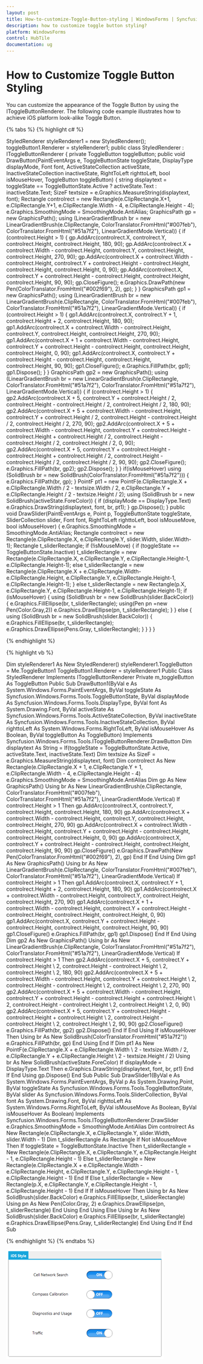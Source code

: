 ```yaml
---
layout: post
title: How-to-customize-Toggle-Button-styling | WindowsForms | Syncfusion
description: how to customize toggle button styling?
platform: WindowsForms
control: HubTile
documentation: ug
---
```


# How to Customize Toggle Button Styling

You can customize the appearance of the Toggle Button by using the IToggleButtonRenderer. The following code example illustrates how to achieve iOS platform look-alike Toggle Button.

{% tabs %}
{% highlight c# %}

StyledRenderer styleRenderer1 = new StyledRenderer();
toggleButton1.Renderer = styleRenderer1;
public class StyledRenderer : IToggleButtonRenderer
{
    private ToggleButton toggleButton;
    public void DrawButton(PaintEventArgs e, ToggleButtonState toggleState, DisplayType displayMode, Font font, ActiveStateCollection activeState, InactiveStateCollection inactiveState, RightToLeft righttoLeft, bool isMouseHover, ToggleButton toggleButton)
    {
        string displaytext = toggleState == ToggleButtonState.Active ? activeState.Text : inactiveState.Text;
        SizeF textsize = e.Graphics.MeasureString(displaytext, font);
        Rectangle controlrect = new Rectangle(e.ClipRectangle.X+1, e.ClipRectangle.Y+1, e.ClipRectangle.Width - 4, e.ClipRectangle.Height - 4);
        e.Graphics.SmoothingMode = SmoothingMode.AntiAlias;
        GraphicsPath gp = new GraphicsPath();
        using (LinearGradientBrush br = new LinearGradientBrush(e.ClipRectangle, ColorTranslator.FromHtml("#007feb"), ColorTranslator.FromHtml("#51a7f2"), LinearGradientMode.Vertical))
        {
            if (controlrect.Height > 1)
            {
                gp.AddArc(controlrect.X, controlrect.Y, controlrect.Height, controlrect.Height, 180, 90);
                gp.AddArc(controlrect.X + controlrect.Width - controlrect.Height, controlrect.Y, controlrect.Height, controlrect.Height, 270, 90);
                gp.AddArc(controlrect.X + controlrect.Width - controlrect.Height, controlrect.Y + controlrect.Height - controlrect.Height, controlrect.Height, controlrect.Height, 0, 90);
                gp.AddArc(controlrect.X, controlrect.Y + controlrect.Height - controlrect.Height, controlrect.Height, controlrect.Height, 90, 90);
                gp.CloseFigure();
                e.Graphics.DrawPath(new Pen(ColorTranslator.FromHtml("#002f69"), 2), gp);
            }
        }
        GraphicsPath gp1 = new GraphicsPath();
        using (LinearGradientBrush br = new LinearGradientBrush(e.ClipRectangle, ColorTranslator.FromHtml("#007feb"), ColorTranslator.FromHtml("#51a7f2"), LinearGradientMode.Vertical))
        {
            if (controlrect.Height > 1)
            {
                gp1.AddArc(controlrect.X, controlrect.Y + 1, controlrect.Height + 2, controlrect.Height, 180, 90);
                gp1.AddArc(controlrect.X + controlrect.Width - controlrect.Height, controlrect.Y, controlrect.Height, controlrect.Height, 270, 90);
                gp1.AddArc(controlrect.X + 1 + controlrect.Width - controlrect.Height, controlrect.Y + controlrect.Height - controlrect.Height, controlrect.Height, controlrect.Height, 0, 90);
                gp1.AddArc(controlrect.X, controlrect.Y + controlrect.Height - controlrect.Height, controlrect.Height, controlrect.Height, 90, 90);
                gp1.CloseFigure();
                e.Graphics.FillPath(br, gp1);
                gp1.Dispose();
            }
        }
        GraphicsPath gp2 = new GraphicsPath();
        using (LinearGradientBrush br = new LinearGradientBrush(e.ClipRectangle, ColorTranslator.FromHtml("#51a7f2"), ColorTranslator.FromHtml("#51a7f2"), LinearGradientMode.Vertical))
        {
            if (controlrect.Height > 1)
            {
                gp2.AddArc(controlrect.X + 5, controlrect.Y + controlrect.Height / 2, controlrect.Height - controlrect.Height / 2, controlrect.Height / 2, 180, 90);
                gp2.AddArc(controlrect.X + 5 + controlrect.Width - controlrect.Height, controlrect.Y + controlrect.Height / 2, controlrect.Height - controlrect.Height / 2, controlrect.Height / 2, 270, 90);
                gp2.AddArc(controlrect.X + 5 + controlrect.Width - controlrect.Height, controlrect.Y + controlrect.Height - controlrect.Height + controlrect.Height / 2, controlrect.Height - controlrect.Height / 2, controlrect.Height / 2, 0, 90);
                gp2.AddArc(controlrect.X + 5, controlrect.Y + controlrect.Height - controlrect.Height + controlrect.Height / 2, controlrect.Height - controlrect.Height / 2, controlrect.Height / 2, 90, 90);
                gp2.CloseFigure();
                e.Graphics.FillPath(br, gp2);
                gp2.Dispose();
            }
        }
        if(isMouseHover)
        using (SolidBrush br = new SolidBrush(ColorTranslator.FromHtml("#51a7f2")))
        {
            e.Graphics.FillPath(br, gp);
        }
        PointF pt1 = new PointF(e.ClipRectangle.X + e.ClipRectangle.Width / 2 - textsize.Width / 2, e.ClipRectangle.Y + e.ClipRectangle.Height / 2 - textsize.Height / 2);
        using (SolidBrush br = new SolidBrush(activeState.ForeColor))
        {
            if (displayMode == DisplayType.Text)
            e.Graphics.DrawString(displaytext, font, br, pt1);
        }
        gp.Dispose();
    }
    public void DrawSlider(PaintEventArgs e, Point p, ToggleButtonState toggleState, SliderCollection slider, Font font, RightToLeft righttoLeft, bool isMouseMove, bool isMouseHover)
    {
        e.Graphics.SmoothingMode = SmoothingMode.AntiAlias;
        Rectangle controlrect = new Rectangle(e.ClipRectangle.X, e.ClipRectangle.Y, slider.Width, slider.Width-1);
        Rectangle t_sliderRectangle;
        if (!isMouseMove)
        {
            if (toggleState == ToggleButtonState.Inactive)
                t_sliderRectangle = new Rectangle(e.ClipRectangle.X, e.ClipRectangle.Y, e.ClipRectangle.Height-1, e.ClipRectangle.Height-1);
            else
                t_sliderRectangle = new Rectangle(e.ClipRectangle.X + e.ClipRectangle.Width- e.ClipRectangle.Height, e.ClipRectangle.Y, e.ClipRectangle.Height-1, e.ClipRectangle.Height-1);
        }
        else
            t_sliderRectangle = new Rectangle(p.X, e.ClipRectangle.Y, e.ClipRectangle.Height-1, e.ClipRectangle.Height-1);
        if (isMouseHover)
        {
            using (SolidBrush br = new SolidBrush(slider.BackColor))
            {
                e.Graphics.FillEllipse(br, t_sliderRectangle);
                using(Pen pn =new Pen(Color.Gray,2))
                e.Graphics.DrawEllipse(pn, t_sliderRectangle);
            }
        }
        else
        {
            using (SolidBrush br = new SolidBrush(slider.BackColor))
            {
                e.Graphics.FillEllipse(br, t_sliderRectangle);
                e.Graphics.DrawEllipse(Pens.Gray, t_sliderRectangle);
            }
        }
    }
}

{% endhighlight %}

{% highlight vb %}

Dim styleRenderer1 As New StyledRenderer()
styleRenderer1.ToggleButton = Me.ToggleButton1
ToggleButton1.Renderer = styleRenderer1
Public Class StyledRenderer
Implements IToggleButtonRenderer
Private m_toggleButton As ToggleButton
Public Sub DrawButton1(ByVal e As System.Windows.Forms.PaintEventArgs, ByVal toggleState As Syncfusion.Windows.Forms.Tools.ToggleButtonState, ByVal displayMode As Syncfusion.Windows.Forms.Tools.DisplayType, ByVal font As System.Drawing.Font, ByVal activeState As Syncfusion.Windows.Forms.Tools.ActiveStateCollection, ByVal inactiveState As Syncfusion.Windows.Forms.Tools.InactiveStateCollection, ByVal righttoLeft As System.Windows.Forms.RightToLeft, ByVal isMouseHover As Boolean, ByVal toggleButton As ToggleButton)
Implements Syncfusion.Windows.Forms.Tools.IToggleButtonRenderer.DrawButton
Dim displaytext As String = If(toggleState = ToggleButtonState.Active, activeState.Text, inactiveState.Text)
Dim textsize As SizeF = e.Graphics.MeasureString(displaytext, font)
Dim controlrect As New Rectangle(e.ClipRectangle.X + 1, e.ClipRectangle.Y + 1, e.ClipRectangle.Width - 4, e.ClipRectangle.Height - 4)
e.Graphics.SmoothingMode = SmoothingMode.AntiAlias
Dim gp As New GraphicsPath()
Using br As New LinearGradientBrush(e.ClipRectangle, ColorTranslator.FromHtml("#007feb"), ColorTranslator.FromHtml("#51a7f2"), LinearGradientMode.Vertical)
If controlrect.Height > 1 Then
gp.AddArc(controlrect.X, controlrect.Y, controlrect.Height, controlrect.Height, 180, 90)
gp.AddArc(controlrect.X + controlrect.Width - controlrect.Height, controlrect.Y, controlrect.Height, controlrect.Height, 270, 90)
gp.AddArc(controlrect.X + controlrect.Width - controlrect.Height, controlrect.Y + controlrect.Height - controlrect.Height, controlrect.Height, controlrect.Height, 0, 90)
gp.AddArc(controlrect.X, controlrect.Y + controlrect.Height - controlrect.Height, controlrect.Height, controlrect.Height, 90, 90)
gp.CloseFigure()
e.Graphics.DrawPath(New Pen(ColorTranslator.FromHtml("#002f69"), 2), gp)
End If
End Using
Dim gp1 As New GraphicsPath()
Using br As New LinearGradientBrush(e.ClipRectangle, ColorTranslator.FromHtml("#007feb"), ColorTranslator.FromHtml("#51a7f2"), LinearGradientMode.Vertical)
If controlrect.Height > 1 Then
gp1.AddArc(controlrect.X, controlrect.Y + 1, controlrect.Height + 2, controlrect.Height, 180, 90)
gp1.AddArc(controlrect.X + controlrect.Width - controlrect.Height, controlrect.Y, controlrect.Height, controlrect.Height, 270, 90)
gp1.AddArc(controlrect.X + 1 + controlrect.Width - controlrect.Height, controlrect.Y + controlrect.Height - controlrect.Height, controlrect.Height, controlrect.Height, 0, 90)
gp1.AddArc(controlrect.X, controlrect.Y + controlrect.Height - controlrect.Height, controlrect.Height, controlrect.Height, 90, 90)
gp1.CloseFigure()
e.Graphics.FillPath(br, gp1)
gp1.Dispose()
End If
End Using
Dim gp2 As New GraphicsPath()
Using br As New LinearGradientBrush(e.ClipRectangle, ColorTranslator.FromHtml("#51a7f2"), ColorTranslator.FromHtml("#51a7f2"), LinearGradientMode.Vertical)
If controlrect.Height > 1 Then
gp2.AddArc(controlrect.X + 5, controlrect.Y + controlrect.Height \ 2, controlrect.Height - controlrect.Height \ 2, controlrect.Height \ 2, 180, 90)
gp2.AddArc(controlrect.X + 5 + controlrect.Width - controlrect.Height, controlrect.Y + controlrect.Height \ 2, controlrect.Height - controlrect.Height \ 2, controlrect.Height \ 2, 270, 90)
gp2.AddArc(controlrect.X + 5 + controlrect.Width - controlrect.Height, controlrect.Y + controlrect.Height - controlrect.Height + controlrect.Height \ 2, controlrect.Height - controlrect.Height \ 2, controlrect.Height \ 2, 0, 90)
gp2.AddArc(controlrect.X + 5, controlrect.Y + controlrect.Height - controlrect.Height + controlrect.Height \ 2, controlrect.Height - controlrect.Height \ 2, controlrect.Height \ 2, 90, 90)
gp2.CloseFigure()
e.Graphics.FillPath(br, gp2)
gp2.Dispose()
End If
End Using
If isMouseHover Then
Using br As New SolidBrush(ColorTranslator.FromHtml("#51a7f2"))
e.Graphics.FillPath(br, gp)
End Using
End If
Dim pt1 As New PointF(e.ClipRectangle.X + e.ClipRectangle.Width \ 2 - textsize.Width / 2, e.ClipRectangle.Y + e.ClipRectangle.Height \ 2 - textsize.Height / 2)
Using br As New SolidBrush(activeState.ForeColor)
If displayMode = DisplayType.Text Then
e.Graphics.DrawString(displaytext, font, br, pt1)
End If
End Using
gp.Dispose()
End Sub
Public Sub DrawSlider1(ByVal e As System.Windows.Forms.PaintEventArgs, ByVal p As System.Drawing.Point, ByVal toggleState As Syncfusion.Windows.Forms.Tools.ToggleButtonState, ByVal slider As Syncfusion.Windows.Forms.Tools.SliderCollection, ByVal font As System.Drawing.Font, ByVal righttoLeft As System.Windows.Forms.RightToLeft, ByVal isMouseMove As Boolean, ByVal isMouseHover As Boolean) Implements Syncfusion.Windows.Forms.Tools.IToggleButtonRenderer.DrawSlider
e.Graphics.SmoothingMode = SmoothingMode.AntiAlias
Dim controlrect As New Rectangle(e.ClipRectangle.X, e.ClipRectangle.Y, slider.Width, slider.Width - 1)
Dim t_sliderRectangle As Rectangle
If Not isMouseMove Then
If toggleState = ToggleButtonState.Inactive Then
t_sliderRectangle = New Rectangle(e.ClipRectangle.X, e.ClipRectangle.Y, e.ClipRectangle.Height - 1, e.ClipRectangle.Height - 1)
Else
t_sliderRectangle = New Rectangle(e.ClipRectangle.X + e.ClipRectangle.Width - e.ClipRectangle.Height, e.ClipRectangle.Y, e.ClipRectangle.Height - 1, e.ClipRectangle.Height - 1)
End If
Else
t_sliderRectangle = New Rectangle(p.X, e.ClipRectangle.Y, e.ClipRectangle.Height - 1, e.ClipRectangle.Height - 1)
End If
If isMouseHover Then
Using br As New SolidBrush(slider.BackColor)
e.Graphics.FillEllipse(br, t_sliderRectangle)
Using pn As New Pen(Color.Gray, 2)
e.Graphics.DrawEllipse(pn, t_sliderRectangle)
End Using
End Using
Else
Using br As New SolidBrush(slider.BackColor)
e.Graphics.FillEllipse(br, t_sliderRectangle)
e.Graphics.DrawEllipse(Pens.Gray, t_sliderRectangle)
End Using
End If
End Sub

{% endhighlight %}
{% endtabs %}

![](How-to-customize-Toggle-Button-styling_images/How-to-customize-Toggle-Button-styling_img1.png)
